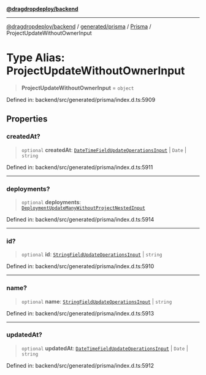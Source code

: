 [**@dragdropdeploy/backend**](../../../../../README.md)

***

[@dragdropdeploy/backend](../../../../../README.md) / [generated/prisma](../../../README.md) / [Prisma](../README.md) / ProjectUpdateWithoutOwnerInput

# Type Alias: ProjectUpdateWithoutOwnerInput

> **ProjectUpdateWithoutOwnerInput** = `object`

Defined in: backend/src/generated/prisma/index.d.ts:5909

## Properties

### createdAt?

> `optional` **createdAt**: [`DateTimeFieldUpdateOperationsInput`](DateTimeFieldUpdateOperationsInput.md) \| `Date` \| `string`

Defined in: backend/src/generated/prisma/index.d.ts:5911

***

### deployments?

> `optional` **deployments**: [`DeploymentUpdateManyWithoutProjectNestedInput`](DeploymentUpdateManyWithoutProjectNestedInput.md)

Defined in: backend/src/generated/prisma/index.d.ts:5914

***

### id?

> `optional` **id**: [`StringFieldUpdateOperationsInput`](StringFieldUpdateOperationsInput.md) \| `string`

Defined in: backend/src/generated/prisma/index.d.ts:5910

***

### name?

> `optional` **name**: [`StringFieldUpdateOperationsInput`](StringFieldUpdateOperationsInput.md) \| `string`

Defined in: backend/src/generated/prisma/index.d.ts:5913

***

### updatedAt?

> `optional` **updatedAt**: [`DateTimeFieldUpdateOperationsInput`](DateTimeFieldUpdateOperationsInput.md) \| `Date` \| `string`

Defined in: backend/src/generated/prisma/index.d.ts:5912
